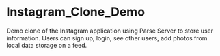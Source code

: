 # Instagram_Clone_Demo
Demo clone of the Instagram application using Parse Server to store user information. Users can sign up, login, see other users, add photos from local data storage on a feed.
